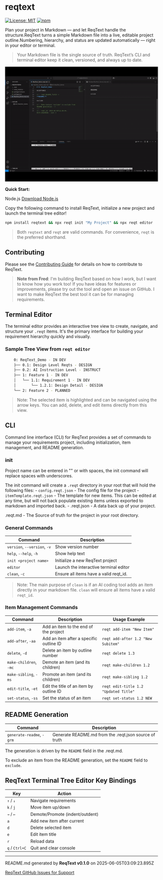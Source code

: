 # reqtext

[![License: MIT](https://img.shields.io/badge/license-MIT-blue.svg)](https://opensource.org/license/mit/)
[![npm](https://img.shields.io/npm/v/reqtext?color=blue)](https://www.npmjs.com/package/reqtext)

Plan your project in Markdown — and let ReqText handle the structure.ReqText turns a simple Markdown file into a live, editable project outline.Numbering, hierarchy, and status are updated automatically — right in your editor or terminal.

> Your Markdown file is the single source of truth.
> ReqText’s CLI and terminal editor keep it clean, versioned, and always up to date.

<p align="center">
    <img src="demo.gif" alt="ReqText Demo" width="700"/>
</p>

**Quick Start:**

Node.js [Download Node.js](https://nodejs.org/en/download/) 

Copy the following command to install ReqText, initialize a new project and launch the terminal tree editor!

```bash
npm install reqtext && npx reqt init "My Project" && npx reqt editor
```
> Both `reqtext` and `reqt` are valid commands. For convenience, `reqt` is the preferred shorthand.

## Contributing
Please see the [Contributing Guide](CONTRIBUTING.md) for details on how to contribute to ReqText.

> **Note from Fred**: I'm building ReqText based on how I work, but I want to know how you work too! If you have ideas for features or improvements, please try out the tool and open an issue on GitHub. I want to make ReqText the best tool it can be for managing requirements.

## Terminal Editor

The terminal editor provides an interactive tree view to create, navigate, and structure your `.reqt` items. It's the primary interface for building your requirement hierarchy quickly and visually.

### Sample Tree View from `reqt editor`

```bash
    0: ReqText_Demo - IN DEV
    ├── 0.1: Design Level Reqts - DESIGN
    ├── 0.2: AI Instruction Level - INSTRUCT
    ├── 1: Feature 1 - IN DEV
    │   └── 1.1: Requirement 1 - IN DEV
    │       └── 1.2.1: Design Detail - DESIGN
    └── 2: Feature 2 - PLANNED
```
> Note: The selected item is highlighted and can be navigated using the arrow keys. You can add, delete, and edit items directly from this view.

## CLI

Command line interface (CLI) for ReqText provides a set of commands to manage your requirements project, including initialization, item management, and README generation.

### init <project name>

Project name can be entered in "" or with spaces, the init command will replace spaces with underscores.

The init command will create a `.reqt` directory in your root that will hold the following files:
    - `config.reqt.json` - The config file for the project
    - `itemTemplate.reqt.json` - The template for new items. This can be edited at any time, but will not back populate existing items unless exported to markdown and imported back.
    - <project name>.reqt.json - A data back up of your project.

<project name>.reqt.md - The Source of truth for the project in your root directory.

### General Commands

| Command                | Description                          |
|------------------------|--------------------------------------|
| `version`, `--version`, `-v` | Show version number                |
| `help`, `--help`, `-h`       | Show help text                     |
| `init <project name>`        | Initialize a new ReqText project   |
| `editor`                     | Launch the interactive terminal editor |
| `clean`, `-c`                | Ensure all items have a valid reqt_id. |

> Note: The main purpose of `clean` is if an AI coding tool adds an item directly in your markdown file. `clean` will ensure all items have a valid `reqt_id`.

### Item Management Commands

| Command                        | Description                               | Usage Example |
|--------------------------------|-------------------------------------------|----------------|
| `add-item`, `-a`              | Add an item to the end of the project     | `reqt add-item "New Item"` |
| `add-after`, `-aa`            | Add an item after a specific outline ID   | `reqt add-after 1.2 "New Subitem"` |
| `delete`, `-d`                | Delete an item by outline number          | `reqt delete 1.3` |
| `make-children`, `-mc`        | Demote an item (and its children)         | `reqt make-children 1.2` |
| `make-sibling`, `-ms`         | Promote an item (and its children)        | `reqt make-sibling 1.2` |
| `edit-title`, `-et`           | Edit the title of an item by outline ID   | `reqt edit-title 1.2 "Updated Title"` |
| `set-status`, `-ss`           | Set the status of an item                 | `reqt set-status 1.2 NEW` |

## README Generation

| Command | Description |
| --- | --- |
| `generate-readme`, `-grm`     | Generate README.md from the .reqt.json source of truth |

The generation is driven by the `README` field in the .reqt.md.

To exclude an item from the README generation, set the `README` field to `exclude`.

## ReqText Terminal Tree Editor Key Bindings

| Key            | Action                          |
| -------------- | ------------------------------- |
| `↑` / `↓`      | Navigate requirements           |
| `k` / `j`      | Move item up/down               |
| `→` / `←`      | Demote/Promote (indent/outdent) |
| `a`            | Add new item after current      |
| `d`            | Delete selected item            |
| `e`            | Edit item title                 |
| `r`            | Reload data                     |
| `q` / `Ctrl+C` | Quit and clear console          |

---
README.md generated by **ReqText v0.1.0** on 2025-06-05T03:09:23.895Z

[ReqText GitHub Issues for Support](https://github.com/fred-terzi/reqtext/issues)
